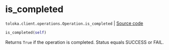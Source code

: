 # is_completed
`toloka.client.operations.Operation.is_completed` | [Source code](https://github.com/Toloka/toloka-kit/blob/v1.2.0.post1/src/client/operations.py#L108)

```python
is_completed(self)
```

Returns `True` if the operation is completed. Status equals SUCCESS or FAIL.

